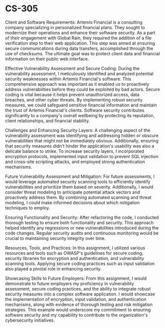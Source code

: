 # CS-305
<bold> Client and Software Requirements:</bold> Artemis Financial is a consulting company specializing in personalized financial plans. They sought to modernize their operations and enhance their software security. As a part of their engagement with Global Rain, they required the addition of a file verification step to their web application. This step was aimed at ensuring secure communications during data transfers, accomplished through the use of checksums. The ultimate goal was to protect client data and financial information on their public web interface. 

Effective Vulnerability Assessment and Secure Coding: During the vulnerability assessment, I meticulously identified and analyzed potential security weaknesses within Artemis Financial's software. This comprehensive approach was important as it enabled us to proactively address vulnerabilities before they could be exploited by bad actors. Secure coding is vital because it helps prevent unauthorized access, data breaches, and other cyber threats. By implementing robust security measures, we could safeguard sensitive financial information and maintain the trust of Artemis Financial's clients. Software security contributes significantly to a company's overall wellbeing by protecting its reputation, client relationships, and financial stability. 

Challenges and Enhancing Security Layers: A challenging aspect of the vulnerability assessment was identifying and addressing hidden or obscure vulnerabilities that might not be immediately obvious. Additionally, ensuring that security measures didn't hinder the application's usability was also a delicate balance to strike. To increase security layers, I incorporated encryption protocols, implemented input validation to prevent SQL injection and cross-site scripting attacks, and employed strong authentication mechanisms. 

Future Vulnerability Assessment and Mitigation: For future assessments, I would leverage automated security scanning tools to efficiently identify vulnerabilities and prioritize them based on severity. Additionally, I would consider threat modeling to anticipate potential attack vectors and proactively address them. By combining automated scanning and threat modeling, I could make informed decisions about which mitigation techniques to employ. 

Ensuring Functionality and Security: After refactoring the code, I conducted thorough testing to ensure both functionality and security. This approach helped identify any regressions or new vulnerabilities introduced during the code changes. Regular security audits and continuous monitoring would be crucial to maintaining security integrity over time. 

Resources, Tools, and Practices: In this assignment, I utilized various resources and tools such as OWASP's guidelines for secure coding, security libraries for encryption and authentication, and vulnerability scanning tools.  Applying secure coding practices such as input validation also played a pivotal role in enhancing security. 

Showcasing Skills to Future Employers: From this assignment, I would demonstrate to future employers my proficiency in vulnerability assessment, secure coding practices, and the ability to integrate robust security measures into a complex software application. I would showcase the implementation of encryption, input validation, and authentication mechanisms, along with evidence of thorough testing and risk mitigation strategies. This example would underscore my commitment to ensuring software security and my capability to contribute to the organization's cybersecurity initiatives. 

 
